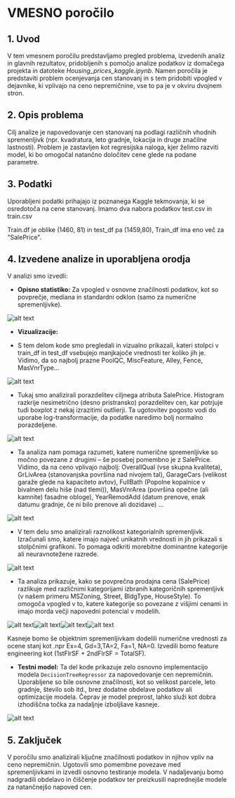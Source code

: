 # VMESNO poročilo

## 1. Uvod

V tem vmesnem poročilu predstavljamo pregled problema, izvedenih analiz in glavnih rezultatov, pridobljenih s pomočjo analize podatkov iz domačega projekta in datoteke *Housing_prices_kaggle.ipynb*. Namen poročila je predstaviti problem ocenjevanja cen stanovanj in s tem pridobiti vpogled v dejavnike, ki vplivajo na ceno nepremičnine, vse to pa je v okviru dvojnem stron.

## 2. Opis problema

Cilj analize je napovedovanje cen stanovanj na podlagi različnih vhodnih spremenljivk (npr. kvadratura, leto gradnje, lokacija in druge značilne lastnosti). Problem je zastavljen kot regresijska naloga, kjer želimo razviti model, ki bo omogočal natančno določitev cene glede na podane parametre. 

## 3. Podatki

Uporabljeni podatki prihajajo iz poznanega Kaggle tekmovanja, ki se osredotoča na cene stanovanj. Imamo dva nabora podatkov test.csv in train.csv

Train.df je oblike (1460, 81) in test_df pa (1459,80), Train_df ima eno več za "SalePrice".

## 4. Izvedene analize in uporabljena orodja

V analizi smo izvedli:
- **Opisno statistiko:** Za vpogled v osnovne značilnosti podatkov, kot so povprečje, mediana in standardni odklon (samo za numerične spremenljivke).

![alt text](Slike/Opis_stat_train.png)

- **Vizualizacije:**
* S tem delom kode smo pregledali in vizualno prikazali, kateri stolpci v train_df in test_df vsebujejo manjkajoče vrednosti ter koliko jih je. Vidimo, da so najbolj prazne PoolQC, MiscFeature, Alley, Fence, MasVnrType...

![alt text](Slike/prazno.png)

* Tukaj smo analizirali porazdelitev ciljnega atributa SalePrice. Histogram razkrije nesimetrično (desno pristransko) porazdelitev cen, kar potrjuje tudi boxplot z nekaj izrazitimi outlierji.
Ta ugotovitev pogosto vodi do uporabe log-transformacije, da podatke naredimo bolj normalno porazdeljene.

![alt text](Slike/SalePrice_Porazdelitev.png)

* Ta analiza nam pomaga razumeti, katere numerične spremenljivke so močno povezane z drugimi – še posebej pomembno je z SalePrice. Vidimo, da na ceno vplivajo najbolj: OverallQual (vse skupna kvaliteta), GrLivArea (stanovanjska površina nad nivojem tal),  GarageCars (velikost garaže glede na kapaciteto avtov),  FullBath (Popolne kopalnice v bivalnem delu hiše (nad tlemi)), MasVnrArea (površina opečne (ali kamnite) fasadne obloge), YearRemodAdd (datum prenove, enak datumu gradnje, če ni bilo prenove ali dozidave) ...

![alt text](Slike/Korelacija_matrika.png)

* V tem delu smo analizirali raznolikost kategorialnih spremenljivk. Izračunali smo, katere imajo največ unikatnih vrednosti in jih prikazali s stolpčnimi grafikoni. To pomaga odkriti morebitne dominantne kategorije ali neuravnotežene razrede.

![alt text](Slike/Raznolikost.png)

* Ta analiza prikazuje, kako se povprečna prodajna cena (SalePrice) razlikuje med različnimi kategorijami izbranih kategoričnih spremenljivk (v našem primeru MSZoning, Street, BldgType, HouseStyle). To omogoča vpogled v to, katere kategorije so povezane z višjimi cenami in imajo morda večji napovedni potencial v modelih.

![alt text](Slike/image-1.png)![alt text](Slike/image-2.png)![alt text](Slike/image-3.png)![alt text](Slike/image-4.png)

Kasneje bomo še objektnim spremenljivkam dodelili numerične vrednosti za ocene stanj kot .npr Ex=4, Gd=3,TA=2, Fa=1, NA=0. Izvedili bomo feature engineering kot (1stFlrSF + 2ndFlrSF = TotalSF).

- **Testni model:**
Ta del kode prikazuje zelo osnovno implementacijo modela `DecisionTreeRegressor` za napovedovanje cen nepremičnin. Uporabljene so bile osnovne značilnosti, kot so velikost parcele, leto gradnje, število sob itd., brez dodatne obdelave podatkov ali optimizacije modela. Čeprav je model preprost, lahko služi kot dobra izhodiščna točka za nadaljnje izboljšave kasneje.

![alt text](Slike/image-5.png)

## 5. Zaključek

V poročilu smo analizirali ključne značilnosti podatkov in njihov vpliv na ceno nepremičnin. Ugotovili smo pomembne povezave med spremenljivkami in izvedli osnovno testiranje modela. V nadaljevanju bomo nadgradili obdelavo in čiščenje podatkov ter preizkusili naprednejše modele za natančnejšo napoved cen.